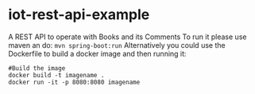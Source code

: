 # iot-rest-api-example
A REST API to operate with Books and its Comments
To run it please use maven an do:
```mvn spring-boot:run```
Alternatively you could use the Dockerfile to build a docker image and then running it:
```
#Build the image
docker build -t imagename .
docker run -it -p 8080:8080 imagename
```
